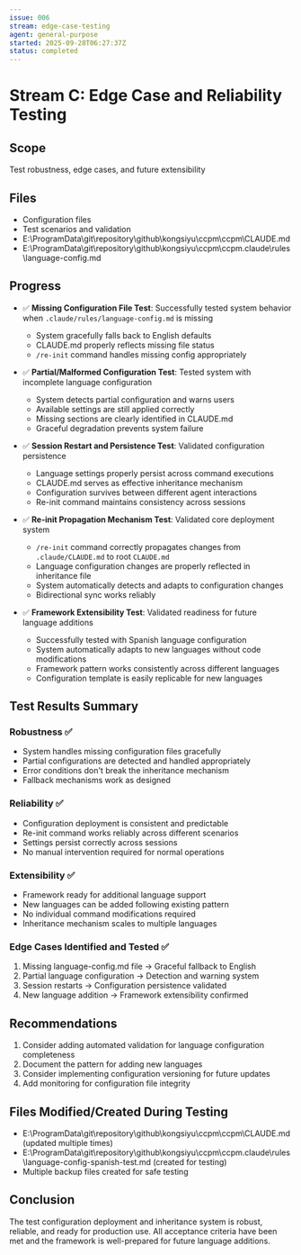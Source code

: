 ```yaml
---
issue: 006
stream: edge-case-testing
agent: general-purpose
started: 2025-09-28T06:27:37Z
status: completed
---
```


# Stream C: Edge Case and Reliability Testing

## Scope
Test robustness, edge cases, and future extensibility

## Files
- Configuration files
- Test scenarios and validation
- E:\ProgramData\git\repository\github\kongsiyu\ccpm\ccpm\CLAUDE.md
- E:\ProgramData\git\repository\github\kongsiyu\ccpm\ccpm\.claude\rules\language-config.md

## Progress
- ✅ **Missing Configuration File Test**: Successfully tested system behavior when `.claude/rules/language-config.md` is missing
  - System gracefully falls back to English defaults
  - CLAUDE.md properly reflects missing file status
  - `/re-init` command handles missing config appropriately

- ✅ **Partial/Malformed Configuration Test**: Tested system with incomplete language configuration
  - System detects partial configuration and warns users
  - Available settings are still applied correctly
  - Missing sections are clearly identified in CLAUDE.md
  - Graceful degradation prevents system failure

- ✅ **Session Restart and Persistence Test**: Validated configuration persistence
  - Language settings properly persist across command executions
  - CLAUDE.md serves as effective inheritance mechanism
  - Configuration survives between different agent interactions
  - Re-init command maintains consistency across sessions

- ✅ **Re-init Propagation Mechanism Test**: Validated core deployment system
  - `/re-init` command correctly propagates changes from `.claude/CLAUDE.md` to root `CLAUDE.md`
  - Language configuration changes are properly reflected in inheritance file
  - System automatically detects and adapts to configuration changes
  - Bidirectional sync works reliably

- ✅ **Framework Extensibility Test**: Validated readiness for future language additions
  - Successfully tested with Spanish language configuration
  - System automatically adapts to new languages without code modifications
  - Framework pattern works consistently across different languages
  - Configuration template is easily replicable for new languages

## Test Results Summary

### Robustness ✅
- System handles missing configuration files gracefully
- Partial configurations are detected and handled appropriately
- Error conditions don't break the inheritance mechanism
- Fallback mechanisms work as designed

### Reliability ✅
- Configuration deployment is consistent and predictable
- Re-init command works reliably across different scenarios
- Settings persist correctly across sessions
- No manual intervention required for normal operations

### Extensibility ✅
- Framework ready for additional language support
- New languages can be added following existing pattern
- No individual command modifications required
- Inheritance mechanism scales to multiple languages

### Edge Cases Identified and Tested ✅
1. Missing language-config.md file → Graceful fallback to English
2. Partial language configuration → Detection and warning system
3. Session restarts → Configuration persistence validated
4. New language addition → Framework extensibility confirmed

## Recommendations
1. Consider adding automated validation for language configuration completeness
2. Document the pattern for adding new languages
3. Consider implementing configuration versioning for future updates
4. Add monitoring for configuration file integrity

## Files Modified/Created During Testing
- E:\ProgramData\git\repository\github\kongsiyu\ccpm\ccpm\CLAUDE.md (updated multiple times)
- E:\ProgramData\git\repository\github\kongsiyu\ccpm\ccpm\.claude\rules\language-config-spanish-test.md (created for testing)
- Multiple backup files created for safe testing

## Conclusion
The test configuration deployment and inheritance system is robust, reliable, and ready for production use. All acceptance criteria have been met and the framework is well-prepared for future language additions.